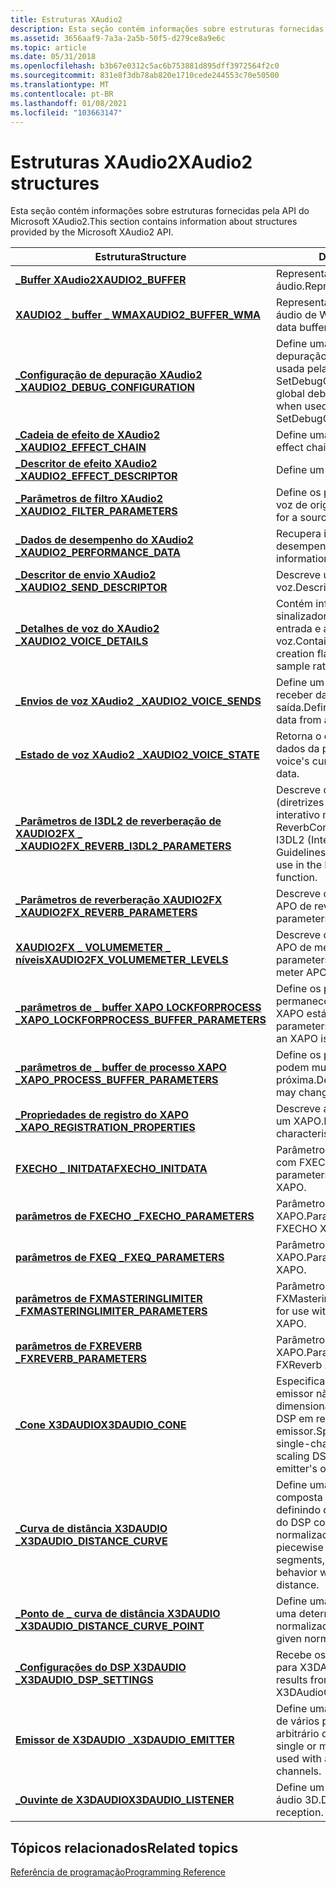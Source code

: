 ```yaml
---
title: Estruturas XAudio2
description: Esta seção contém informações sobre estruturas fornecidas pela API do Microsoft XAudio2.
ms.assetid: 3656aaf9-7a3a-2a5b-50f5-d279ce8a9e6c
ms.topic: article
ms.date: 05/31/2018
ms.openlocfilehash: b3b67e0312c5ac6b753881d895dff3972564f2c0
ms.sourcegitcommit: 831e8f3db78ab820e1710cede244553c70e50500
ms.translationtype: MT
ms.contentlocale: pt-BR
ms.lasthandoff: 01/08/2021
ms.locfileid: "103663147"
---
```

# <a name="xaudio2-structures"></a><span data-ttu-id="cd107-103">Estruturas XAudio2</span><span class="sxs-lookup"><span data-stu-id="cd107-103">XAudio2 structures</span></span>

<span data-ttu-id="cd107-104">Esta seção contém informações sobre estruturas fornecidas pela API do Microsoft XAudio2.</span><span class="sxs-lookup"><span data-stu-id="cd107-104">This section contains information about structures provided by the Microsoft XAudio2 API.</span></span>



| <span data-ttu-id="cd107-105">Estrutura</span><span class="sxs-lookup"><span data-stu-id="cd107-105">Structure</span></span>                                                                                 | <span data-ttu-id="cd107-106">Descrição</span><span class="sxs-lookup"><span data-stu-id="cd107-106">Description</span></span>                                                                                                                                    |
|-------------------------------------------------------------------------------------------|------------------------------------------------------------------------------------------------------------------------------------------------|
| [<span data-ttu-id="cd107-107">**\_Buffer XAudio2**</span><span class="sxs-lookup"><span data-stu-id="cd107-107">**XAUDIO2\_BUFFER**</span></span>](/windows/desktop/api/xaudio2/ns-xaudio2-xaudio2_buffer)                                                 | <span data-ttu-id="cd107-108">Representa um buffer de dados de áudio.</span><span class="sxs-lookup"><span data-stu-id="cd107-108">Represents an audio data buffer.</span></span><br/>                                                                                                    |
| [<span data-ttu-id="cd107-109">**XAUDIO2 \_ buffer \_ WMA**</span><span class="sxs-lookup"><span data-stu-id="cd107-109">**XAUDIO2\_BUFFER\_WMA**</span></span>](/windows/desktop/api/xaudio2/ns-xaudio2-xaudio2_buffer_wma)                                        | <span data-ttu-id="cd107-110">Representa um buffer de dados de áudio de WMA.</span><span class="sxs-lookup"><span data-stu-id="cd107-110">Represents a WMA audio data buffer.</span></span><br/>                                                                                                 |
| [<span data-ttu-id="cd107-111">**\_Configuração de depuração XAudio2 \_**</span><span class="sxs-lookup"><span data-stu-id="cd107-111">**XAUDIO2\_DEBUG\_CONFIGURATION**</span></span>](/windows/desktop/api/xaudio2/ns-xaudio2-xaudio2_debug_configuration)                      | <span data-ttu-id="cd107-112">Define uma nova configuração de depuração global para XAudio2 quando usada pela função SetDebugConfiguration.</span><span class="sxs-lookup"><span data-stu-id="cd107-112">Sets a new global debug configuration for XAudio2 when used by the SetDebugConfiguration function.</span></span>                                             |
| [<span data-ttu-id="cd107-113">**\_Cadeia de efeito de XAudio2 \_**</span><span class="sxs-lookup"><span data-stu-id="cd107-113">**XAUDIO2\_EFFECT\_CHAIN**</span></span>](/windows/desktop/api/xaudio2/ns-xaudio2-xaudio2_effect_chain)                                    | <span data-ttu-id="cd107-114">Define uma cadeia de efeitos.</span><span class="sxs-lookup"><span data-stu-id="cd107-114">Defines an effect chain.</span></span><br/>                                                                                                            |
| [<span data-ttu-id="cd107-115">**\_Descritor de efeito XAudio2 \_**</span><span class="sxs-lookup"><span data-stu-id="cd107-115">**XAUDIO2\_EFFECT\_DESCRIPTOR**</span></span>](/windows/desktop/api/xaudio2/ns-xaudio2-xaudio2_effect_descriptor)                          | <span data-ttu-id="cd107-116">Define um efeito.</span><span class="sxs-lookup"><span data-stu-id="cd107-116">Defines an effect.</span></span><br/>                                                                                                                  |
| [<span data-ttu-id="cd107-117">**\_Parâmetros de filtro XAudio2 \_**</span><span class="sxs-lookup"><span data-stu-id="cd107-117">**XAUDIO2\_FILTER\_PARAMETERS**</span></span>](/windows/desktop/api/xaudio2/ns-xaudio2-xaudio2_filter_parameters)                          | <span data-ttu-id="cd107-118">Define os parâmetros de filtro para uma voz de origem.</span><span class="sxs-lookup"><span data-stu-id="cd107-118">Defines filter parameters for a source voice.</span></span><br/>                                                                                       |
| [<span data-ttu-id="cd107-119">**\_Dados de desempenho do XAudio2 \_**</span><span class="sxs-lookup"><span data-stu-id="cd107-119">**XAUDIO2\_PERFORMANCE\_DATA**</span></span>](/windows/desktop/api/xaudio2/ns-xaudio2-xaudio2_performance_data)                            | <span data-ttu-id="cd107-120">Recupera informações de desempenho.</span><span class="sxs-lookup"><span data-stu-id="cd107-120">Retrieves performance information.</span></span><br/>                                                                                                  |
| [<span data-ttu-id="cd107-121">**\_Descritor de envio XAudio2 \_**</span><span class="sxs-lookup"><span data-stu-id="cd107-121">**XAUDIO2\_SEND\_DESCRIPTOR**</span></span>](/windows/desktop/api/xaudio2/ns-xaudio2-xaudio2_send_descriptor)                              | <span data-ttu-id="cd107-122">Descreve um destino de envio de voz.</span><span class="sxs-lookup"><span data-stu-id="cd107-122">Describes a voice send destination.</span></span><br/>                                                                                                 |
| [<span data-ttu-id="cd107-123">**\_Detalhes de voz do XAudio2 \_**</span><span class="sxs-lookup"><span data-stu-id="cd107-123">**XAUDIO2\_VOICE\_DETAILS**</span></span>](/windows/desktop/api/xaudio2/ns-xaudio2-xaudio2_voice_details)                                  | <span data-ttu-id="cd107-124">Contém informações sobre os sinalizadores de criação, os canais de entrada e a taxa de amostra de uma voz.</span><span class="sxs-lookup"><span data-stu-id="cd107-124">Contains information about the creation flags, input channels, and sample rate of a voice.</span></span><br/>                                          |
| [<span data-ttu-id="cd107-125">**\_Envios de voz XAudio2 \_**</span><span class="sxs-lookup"><span data-stu-id="cd107-125">**XAUDIO2\_VOICE\_SENDS**</span></span>](/windows/desktop/api/xaudio2/ns-xaudio2-xaudio2_voice_sends)                                      | <span data-ttu-id="cd107-126">Define um conjunto de vozes para receber dados de uma única voz de saída.</span><span class="sxs-lookup"><span data-stu-id="cd107-126">Defines a set of voices to receive data from a single output voice.</span></span><br/>                                                                 |
| [<span data-ttu-id="cd107-127">**\_Estado de voz XAudio2 \_**</span><span class="sxs-lookup"><span data-stu-id="cd107-127">**XAUDIO2\_VOICE\_STATE**</span></span>](/windows/desktop/api/xaudio2/ns-xaudio2-xaudio2_voice_state)                                      | <span data-ttu-id="cd107-128">Retorna o estado atual da voz e os dados da posição do cursor.</span><span class="sxs-lookup"><span data-stu-id="cd107-128">Returns the voice's current state and cursor position data.</span></span><br/>                                                                         |
| [<span data-ttu-id="cd107-129">**\_Parâmetros de I3DL2 de reverberação de XAUDIO2FX \_ \_**</span><span class="sxs-lookup"><span data-stu-id="cd107-129">**XAUDIO2FX\_REVERB\_I3DL2\_PARAMETERS**</span></span>](/windows/desktop/api/xaudio2fx/ns-xaudio2fx-xaudio2fx_reverb_i3dl2_parameters)         | <span data-ttu-id="cd107-130">Descreve os parâmetros de I3DL2 (diretrizes de renderização de áudio 3D interativo nível 2,0) para uso na função ReverbConvertI3DL2ToNative.</span><span class="sxs-lookup"><span data-stu-id="cd107-130">Describes I3DL2 (Interactive 3D Audio Rendering Guidelines Level 2.0) parameters for use in the ReverbConvertI3DL2ToNative function.</span></span>           |
| [<span data-ttu-id="cd107-131">**\_Parâmetros de reverberação XAUDIO2FX \_**</span><span class="sxs-lookup"><span data-stu-id="cd107-131">**XAUDIO2FX\_REVERB\_PARAMETERS**</span></span>](/windows/desktop/api/xaudio2fx/ns-xaudio2fx-xaudio2fx_reverb_parameters)                      | <span data-ttu-id="cd107-132">Descreve os parâmetros para uso no APO de reverberação.</span><span class="sxs-lookup"><span data-stu-id="cd107-132">Describes parameters for use in the reverb APO.</span></span>                                                                                                |
| [<span data-ttu-id="cd107-133">**XAUDIO2FX \_ VOLUMEMETER \_ níveis**</span><span class="sxs-lookup"><span data-stu-id="cd107-133">**XAUDIO2FX\_VOLUMEMETER\_LEVELS**</span></span>](/windows/desktop/api/xaudio2fx/ns-xaudio2fx-xaudio2fx_volumemeter_levels)                    | <span data-ttu-id="cd107-134">Descreve os parâmetros para uso com o APO de medidor de volume.</span><span class="sxs-lookup"><span data-stu-id="cd107-134">Describes parameters for use with the volume meter APO.</span></span>                                                                                        |
| [<span data-ttu-id="cd107-135">**\_parâmetros de \_ buffer XAPO LOCKFORPROCESS \_**</span><span class="sxs-lookup"><span data-stu-id="cd107-135">**XAPO\_LOCKFORPROCESS\_BUFFER\_PARAMETERS**</span></span>](/windows/win32/api/xapo/ns-xapo-xapo_lockforprocess_parameters) | <span data-ttu-id="cd107-136">Define os parâmetros de buffer que permanecem constantes enquanto um XAPO está bloqueado.</span><span class="sxs-lookup"><span data-stu-id="cd107-136">Defines buffer parameters that remain constant while an XAPO is locked.</span></span><br/>                                                             |
| [<span data-ttu-id="cd107-137">**\_parâmetros de \_ buffer de processo XAPO \_**</span><span class="sxs-lookup"><span data-stu-id="cd107-137">**XAPO\_PROCESS\_BUFFER\_PARAMETERS**</span></span>](/windows/desktop/api/xapo/ns-xapo-xapo_process_buffer_parameters)               | <span data-ttu-id="cd107-138">Define os parâmetros de buffer que podem mudar de uma chamada para a próxima.</span><span class="sxs-lookup"><span data-stu-id="cd107-138">Defines buffer parameters that may change from one call to the next.</span></span><br/>                                                                |
| [<span data-ttu-id="cd107-139">**\_Propriedades de registro do XAPO \_**</span><span class="sxs-lookup"><span data-stu-id="cd107-139">**XAPO\_REGISTRATION\_PROPERTIES**</span></span>](/windows/desktop/api/xapo/ns-xapo-xapo_registration_properties)                    | <span data-ttu-id="cd107-140">Descreve as características gerais de um XAPO.</span><span class="sxs-lookup"><span data-stu-id="cd107-140">Describes general characteristics of an XAPO.</span></span><br/>                                                                                       |
| [<span data-ttu-id="cd107-141">**FXECHO \_ INITDATA**</span><span class="sxs-lookup"><span data-stu-id="cd107-141">**FXECHO\_INITDATA**</span></span>](/windows/desktop/api/xapofx/ns-xapofx-fxecho_initdata)                                               | <span data-ttu-id="cd107-142">Parâmetros de inicialização para uso com FXECHO XAPO.</span><span class="sxs-lookup"><span data-stu-id="cd107-142">Initialization parameters for use with the FXECHO XAPO.</span></span><br/>                                                                             |
| [<span data-ttu-id="cd107-143">**parâmetros de FXECHO \_**</span><span class="sxs-lookup"><span data-stu-id="cd107-143">**FXECHO\_PARAMETERS**</span></span>](/windows/desktop/api/xapofx/ns-xapofx-fxecho_parameters)                                           | <span data-ttu-id="cd107-144">Parâmetros para uso com FXECHO XAPO.</span><span class="sxs-lookup"><span data-stu-id="cd107-144">Parameters for use with the FXECHO XAPO.</span></span><br/>                                                                                            |
| [<span data-ttu-id="cd107-145">**parâmetros de FXEQ \_**</span><span class="sxs-lookup"><span data-stu-id="cd107-145">**FXEQ\_PARAMETERS**</span></span>](/windows/desktop/api/xapofx/ns-xapofx-fxeq_parameters)                                               | <span data-ttu-id="cd107-146">Parâmetros para uso com FXEQ XAPO.</span><span class="sxs-lookup"><span data-stu-id="cd107-146">Parameters for use with the FXEQ XAPO.</span></span><br/>                                                                                              |
| [<span data-ttu-id="cd107-147">**parâmetros de FXMASTERINGLIMITER \_**</span><span class="sxs-lookup"><span data-stu-id="cd107-147">**FXMASTERINGLIMITER\_PARAMETERS**</span></span>](/windows/desktop/api/xapofx/ns-xapofx-fxmasteringlimiter_parameters)                   | <span data-ttu-id="cd107-148">Parâmetros para uso com FXMasteringLimiter XAPO.</span><span class="sxs-lookup"><span data-stu-id="cd107-148">Parameters for use with the FXMasteringLimiter XAPO.</span></span><br/>                                                                                |
| [<span data-ttu-id="cd107-149">**parâmetros de FXREVERB \_**</span><span class="sxs-lookup"><span data-stu-id="cd107-149">**FXREVERB\_PARAMETERS**</span></span>](/windows/desktop/api/xapofx/ns-xapofx-fxreverb_parameters)                                       | <span data-ttu-id="cd107-150">Parâmetros para uso com FXReverb XAPO.</span><span class="sxs-lookup"><span data-stu-id="cd107-150">Parameters for use with the FXReverb XAPO.</span></span><br/>                                                                                          |
| [<span data-ttu-id="cd107-151">**\_Cone X3DAUDIO**</span><span class="sxs-lookup"><span data-stu-id="cd107-151">**X3DAUDIO\_CONE**</span></span>](/windows/desktop/api/x3daudio/ns-x3daudio-x3daudio_cone)                                                   | <span data-ttu-id="cd107-152">Especifica a direcionalidade para um emissor não-LFE de canal único, dimensionando o comportamento do DSP em relação à orientação do emissor.</span><span class="sxs-lookup"><span data-stu-id="cd107-152">Specifies directionality for a single-channel non-LFE emitter by scaling DSP behavior with respect to the emitter's orientation.</span></span><br/>    |
| [<span data-ttu-id="cd107-153">**\_Curva de distância X3DAUDIO \_**</span><span class="sxs-lookup"><span data-stu-id="cd107-153">**X3DAUDIO\_DISTANCE\_CURVE**</span></span>](/windows/desktop/api/x3daudio/ns-x3daudio-x3daudio_distance_curve)                              | <span data-ttu-id="cd107-154">Define uma curva piecewise explícita composta por segmentos lineares, definindo diretamente o comportamento do DSP com relação à distância normalizada.</span><span class="sxs-lookup"><span data-stu-id="cd107-154">Defines an explicit piecewise curve made up of linear segments, directly defining DSP behavior with respect to normalized distance.</span></span><br/> |
| [<span data-ttu-id="cd107-155">**\_Ponto de \_ curva de distância X3DAUDIO \_**</span><span class="sxs-lookup"><span data-stu-id="cd107-155">**X3DAUDIO\_DISTANCE\_CURVE\_POINT**</span></span>](/windows/desktop/api/x3daudio/ns-x3daudio-x3daudio_distance_curve_point)                 | <span data-ttu-id="cd107-156">Define uma configuração de DSP em uma determinada distância normalizada.</span><span class="sxs-lookup"><span data-stu-id="cd107-156">Defines a DSP setting at a given normalized distance.</span></span><br/>                                                                               |
| [<span data-ttu-id="cd107-157">**\_Configurações do DSP X3DAUDIO \_**</span><span class="sxs-lookup"><span data-stu-id="cd107-157">**X3DAUDIO\_DSP\_SETTINGS**</span></span>](/windows/desktop/api/x3daudio/ns-x3daudio-x3daudio_dsp_settings)                                  | <span data-ttu-id="cd107-158">Recebe os resultados de uma chamada para X3DAudioCalculate.</span><span class="sxs-lookup"><span data-stu-id="cd107-158">Receives the results from a call to X3DAudioCalculate.</span></span><br/>                                                                              |
| [<span data-ttu-id="cd107-159">**Emissor de X3DAUDIO \_**</span><span class="sxs-lookup"><span data-stu-id="cd107-159">**X3DAUDIO\_EMITTER**</span></span>](/windows/desktop/api/x3daudio/ns-x3daudio-x3daudio_emitter)                                             | <span data-ttu-id="cd107-160">Define uma fonte de áudio 3D única ou de vários pontos usada com um número arbitrário de canais de som.</span><span class="sxs-lookup"><span data-stu-id="cd107-160">Defines a single or multi-point 3D audio source used with an arbitrary number of sound channels.</span></span><br/>                                    |
| [<span data-ttu-id="cd107-161">**\_Ouvinte de X3DAUDIO**</span><span class="sxs-lookup"><span data-stu-id="cd107-161">**X3DAUDIO\_LISTENER**</span></span>](/windows/desktop/api/x3daudio/ns-x3daudio-x3daudio_listener)                                           | <span data-ttu-id="cd107-162">Define um ponto de recebimento de áudio 3D.</span><span class="sxs-lookup"><span data-stu-id="cd107-162">Defines a point of 3D audio reception.</span></span><br/>                                                                                              |



 

## <a name="related-topics"></a><span data-ttu-id="cd107-163">Tópicos relacionados</span><span class="sxs-lookup"><span data-stu-id="cd107-163">Related topics</span></span>

<dl> <dt>

[<span data-ttu-id="cd107-164">Referência de programação</span><span class="sxs-lookup"><span data-stu-id="cd107-164">Programming Reference</span></span>](programming-reference.md)
</dt> </dl>

 

 




